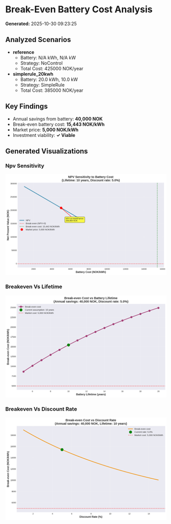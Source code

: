 # Break-Even Battery Cost Analysis

**Generated:** 2025-10-30 09:23:25

## Analyzed Scenarios

- **reference**
  - Battery: N/A kWh, N/A kW
  - Strategy: NoControl
  - Total Cost: 425000 NOK/year
- **simplerule_20kwh**
  - Battery: 20.0 kWh, 10.0 kW
  - Strategy: SimpleRule
  - Total Cost: 385000 NOK/year

## Key Findings

- Annual savings from battery: **40,000 NOK**
- Break-even battery cost: **15,443 NOK/kWh**
- Market price: **5,000 NOK/kWh**
- Investment viability: **✓ Viable**


## Generated Visualizations

### Npv Sensitivity

![Npv Sensitivity](../figures/breakeven/npv_sensitivity.png)

### Breakeven Vs Lifetime

![Breakeven Vs Lifetime](../figures/breakeven/breakeven_vs_lifetime.png)

### Breakeven Vs Discount Rate

![Breakeven Vs Discount Rate](../figures/breakeven/breakeven_vs_discount_rate.png)

